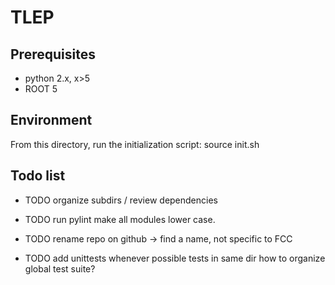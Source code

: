 TLEP
====

Prerequisites 
-------------

* python 2.x, x>5
* ROOT 5


Environment
-----------

From this directory, run the initialization script:
source init.sh


Todo list
---------

* TODO organize subdirs / review dependencies
* TODO run pylint
     make all modules lower case.
* TODO rename repo on github -> find a name, not specific to FCC

* TODO add unittests whenever possible
     tests in same dir
     how to organize global test suite?
